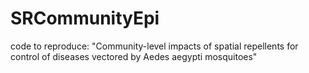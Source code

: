 # SRCommunityEpi
code to reproduce: "Community-level impacts of spatial repellents for control of diseases vectored by Aedes aegypti mosquitoes"
